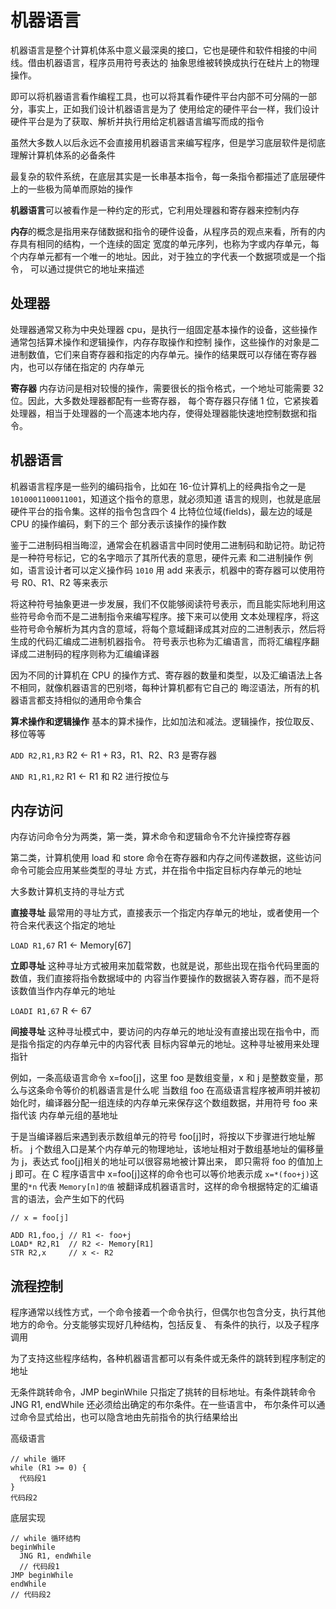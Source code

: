 # 机器语言

机器语言是整个计算机体系中意义最深奥的接口，它也是硬件和软件相接的中间线。借由机器语言，程序员用符号表达的
抽象思维被转换成执行在硅片上的物理操作。

即可以将机器语言看作编程工具，也可以将其看作硬件平台内部不可分隔的一部分，事实上，正如我们设计机器语言是为了
使用给定的硬件平台一样，我们设计硬件平台是为了获取、解析并执行用给定机器语言编写而成的指令

虽然大多数人以后永远不会直接用机器语言来编写程序，但是学习底层软件是彻底理解计算机体系的必备条件

最复杂的软件系统，在底层其实是一长串基本指令，每一条指令都描述了底层硬件上的一些极为简单而原始的操作

**机器语言**可以被看作是一种约定的形式，它利用处理器和寄存器来控制内存

**内存**的概念是指用来存储数据和指令的硬件设备，从程序员的观点来看，所有的内存具有相同的结构，一个连续的固定
宽度的单元序列，也称为字或内存单元，每个内存单元都有一个唯一的地址。因此，对于独立的字代表一个数据项或是一个指令，
可以通过提供它的地址来描述

## 处理器

处理器通常又称为中央处理器 cpu，是执行一组固定基本操作的设备，这些操作通常包括算术操作和逻辑操作，内存存取操作和控制
操作，这些操作的对象是二进制数值，它们来自寄存器和指定的内存单元。操作的结果既可以存储在寄存器内，也可以存储在指定的
内存单元

**寄存器** 内存访问是相对较慢的操作，需要很长的指令格式，一个地址可能需要 32 位。因此，大多数处理器都配有一些寄存器，
每个寄存器只存储 1 位，它紧挨着处理器，相当于处理器的一个高速本地内存，使得处理器能快速地控制数据和指令。

## 机器语言

机器语言程序是一些列的编码指令，比如在 16-位计算机上的经典指令之一是`1010001100011001`，知道这个指令的意思，就必须知道
语言的规则，也就是底层硬件平台的指令集。这样的指令包含四个 4 比特位位域(fields)，最左边的域是 CPU 的操作编码，剩下的三个
部分表示该操作的操作数

鉴于二进制码相当晦涩，通常会在机器语言中同时使用二进制码和助记符。助记符是一种符号标记，它的名字暗示了其所代表的意思，硬件元素
和二进制操作
例如，语言设计者可以定义操作码 `1010` 用 add 来表示，机器中的寄存器可以使用符号 R0、R1、R2 等来表示

将这种符号抽象更进一步发展，我们不仅能够阅读符号表示，而且能实际地利用这些符号命令而不是二进制指令来编写程序。接下来可以使用
文本处理程序，将这些符号命令解析为其内含的意域，将每个意域翻译成其对应的二进制表示，然后将生成的代码汇编成二进制机器指令。
符号表示也称为汇编语言，而将汇编程序翻译成二进制码的程序则称为汇编编译器

因为不同的计算机在 CPU 的操作方式、寄存器的数量和类型，以及汇编语法上各不相同，就像机器语言的巴别塔，每种计算机都有它自己的
晦涩语法，所有的机器语言都支持相似的通用命令集合

**算术操作和逻辑操作**
基本的算术操作，比如加法和减法。逻辑操作，按位取反、移位等等

`ADD R2,R1,R3` R2 <- R1 + R3，R1、R2、R3 是寄存器

`AND R1,R1,R2` R1 <- R1 和 R2 进行按位与

## 内存访问

内存访问命令分为两类，第一类，算术命令和逻辑命令不允许操控寄存器

第二类，计算机使用 load 和 store 命令在寄存器和内存之间传递数据，这些访问命令可能会应用某些类型的寻址
方式，并在指令中指定目标内存单元的地址

大多数计算机支持的寻址方式

**直接寻址** 最常用的寻址方式，直接表示一个指定内存单元的地址，或者使用一个符合来代表这个指定的地址

`LOAD R1,67` R1 <- Memory[67]

**立即寻址** 这种寻址方式被用来加载常数，也就是说，那些出现在指令代码里面的数值，我们直接将指令数据域中的
内容当作要操作的数据装入寄存器，而不是将该数值当作内存单元的地址

`LOADI R1,67` R <- 67

**间接寻址** 这种寻址模式中，要访问的内存单元的地址没有直接出现在指令中，而是指令指定的内存单元中的内容代表
目标内容单元的地址。这种寻址被用来处理指针

例如，一条高级语言命令 x=foo[j]，这里 foo 是数组变量，x 和 j 是整数变量，那么与这条命令等价的机器语言是什么呢
当数组 foo 在高级语言程序被声明并被初始化时，编译器分配一组连续的内存单元来保存这个数组数据，并用符号 foo 来指代该
内存单元组的基地址

于是当编译器后来遇到表示数组单元的符号 foo[j]时，将按以下步骤进行地址解析。
j 个数组入口是某个内存单元的物理地址，该地址相对于数组基地址的偏移量为 j，表达式 foo[j]相关的地址可以很容易地被计算出来，
即只需将 foo 的值加上 j 即可。在 C 程序语言中 x=foo[j]这样的命令也可以等价地表示成 `x=*(foo+j)`这里的`*n` 代表
`Memory[n]的值` 被翻译成机器语言时，这样的命令根据特定的汇编语言的语法，会产生如下的代码

```
// x = foo[j]

ADD R1,foo,j // R1 <- foo+j
LOAD* R2,R1  // R2 <- Memory[R1]
STR R2,x     // x <- R2
```

## 流程控制

程序通常以线性方式，一个命令接着一个命令执行，但偶尔也包含分支，执行其他地方的命令。分支能够实现好几种结构，包括反复、
有条件的执行，以及子程序调用

为了支持这些程序结构，各种机器语言都可以有条件或无条件的跳转到程序制定的地址

无条件跳转命令，JMP beginWhile 只指定了挑转的目标地址。有条件跳转命令 JNG R1, endWhile 还必须给出确定的布尔条件。在一些语言中，
布尔条件可以通过命令显式给出，也可以隐含地由先前指令的执行结果给出

高级语言

```
// while 循环
while (R1 >= 0) {
  代码段1
}
代码段2
```

底层实现

```
// while 循环结构
beginWhile
  JNG R1, endWhile
  // 代码段1
JMP beginWhile
endWhile
// 代码段2
```
